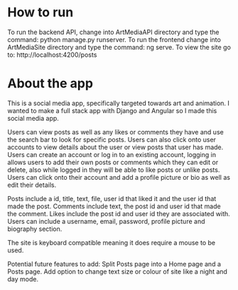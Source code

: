 # How to run

To run the backend API, change into ArtMediaAPI directory and type the command: python manage.py runserver.
To run the frontend change into ArtMediaSite directory and type the command: ng serve.
To view the site go to:
  http://localhost:4200/posts

# About the app

This is a social media app, specifically targeted towards art and animation.
I wanted to make a full stack app with Django and Angular so I made this social media app.

Users can view posts as well as any likes or comments they have and use the search bar to look for specific posts. Users can also click onto user accounts to view details about the user or view posts that user has made.
Users can create an account or log in to an existing account, logging in allows users to add their own posts or comments which they can edit or delete, also while logged in they will be able to like posts or unlike posts.
Users can click onto their account and add a profile picture or bio as well as edit their details.

Posts include a id, title, text, file, user id that liked it and the user id that made the post.
Comments include text, the post id and user id that made the comment.
Likes include the post id and user id they are associated with.
Users can include a username, email, password, profile picture and biography section.

The site is keyboard compatible meaning it does require a mouse to be used.

Potential future features to add:
Split Posts page into a Home page and a Posts page.
Add option to change text size or colour of site like a night and day mode.

